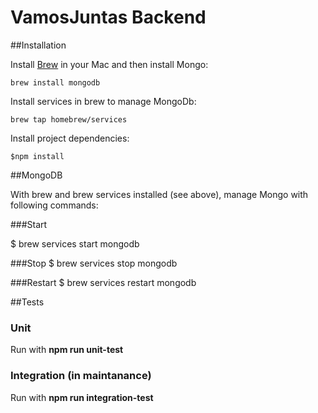 # VamosJuntas Backend

##Installation

Install [Brew](http://brew.sh/) in your Mac and then install Mongo:

```
brew install mongodb
```

Install services in brew to manage MongoDb:


```
brew tap homebrew/services
```


Install project dependencies:

```
$npm install
```


##MongoDB

With brew and brew services installed (see above), manage Mongo with following commands:

###Start

$ brew services start mongodb

###Stop
$ brew services stop mongodb

###Restart
$ brew services restart mongodb


##Tests


### Unit

Run with **npm run unit-test**

### Integration (in maintanance)

Run with **npm run integration-test**
